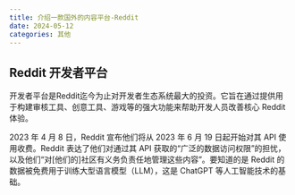 ```yaml
---
title: 介绍一款国外的内容平台-Reddit
date: 2024-05-12
categories: 其他
---
```


## Reddit 开发者平台

开发者平台是Reddit迄今为止对开发者生态系统最大的投资。它旨在通过提供用于构建审核工具、创意工具、游戏等的强大功能来帮助开发人员改善核心 Reddit 体验。

2023 年 4 月 8 日，Reddit 宣布他们将从 2023 年 6 月 19 日起开始对其 API 使用收费。Reddit 表达了他们对通过其 API 获取的“广泛的数据访问权限”的担忧，以及他们“对[他们的]社区有义务负责任地管理这些内容”。要知道的是 Reddit 的数据被免费用于训练大型语言模型（LLM），这是 ChatGPT 等人工智能技术的基础。

